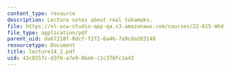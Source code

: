 ```yaml
---
content_type: resource
description: Lecture notes about real tokamaks.
file: https://ol-ocw-studio-app-qa.s3.amazonaws.com/courses/22-615-mhd-theory-of-fusion-systems-spring-2007/42c8557cd3f6a7e98bebc1c378fc1a43_lecture14_2.pdf
file_type: application/pdf
parent_uid: da67218f-0dcf-f2f2-6a46-7a9cda203148
resourcetype: Document
title: lecture14_2.pdf
uid: 42c8557c-d3f6-a7e9-8beb-c1c378fc1a43
---
```

